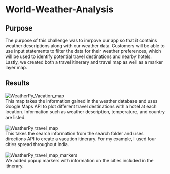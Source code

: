 # World-Weather-Analysis
## Purpose
The purpose of this challenge was to imrpove our app so that it contains weather descriptions along with our weather data.
Customers will be able to use input statements to filter the data for their weather preferences,
which will be used to identify potential travel destinations and nearby hotels.
Lastly, we created both a travel itinerary and travel map as well as a marker layer map.
## Results
![WeatherPy_Vacation_map](https://user-images.githubusercontent.com/87148177/133825165-688b4212-d7ec-40be-8d0d-8a99cf7106a6.png)\
This map takes the information gained in the weather database and uses Google Maps API to plot different travel destinations with a hotel at each location.
Information such as weather description, temperature, and country are listed.\
\
![WeatherPy_travel_map](https://user-images.githubusercontent.com/87148177/133825753-77f38c64-5167-4018-bf0f-85fdc84c87a7.png)\
This takes the search information from the search folder and uses directions API to create a vacation itinerary. For my example, I used four cities spread throughout India.\
\
![WeatherPy_travel_map_markers](https://user-images.githubusercontent.com/87148177/133825943-9c8725fc-c424-4c40-bb99-8f8830aac677.png)\
We added popup markers with information on the cities included in the itinerary.
